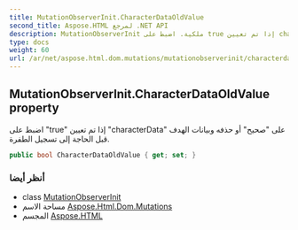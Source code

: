 ```yaml
---
title: MutationObserverInit.CharacterDataOldValue
second_title: Aspose.HTML لمرجع .NET API
description: MutationObserverInit ملكية. اضبط على true إذا تم تعيين characterData على صحيح أو حذفه وبيانات الهدف قبل الحاجة إلى تسجيل الطفرة.
type: docs
weight: 60
url: /ar/net/aspose.html.dom.mutations/mutationobserverinit/characterdataoldvalue/
---
```

## MutationObserverInit.CharacterDataOldValue property

اضبط على "true" إذا تم تعيين "characterData" على "صحيح" أو حذفه وبيانات الهدف قبل الحاجة إلى تسجيل الطفرة.

```csharp
public bool CharacterDataOldValue { get; set; }
```

### أنظر أيضا

* class [MutationObserverInit](../)
* مساحة الاسم [Aspose.Html.Dom.Mutations](../../mutationobserverinit/)
* المجسم [Aspose.HTML](../../../)


